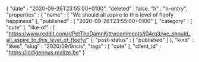 {
  "date" : "2020-09-26T23:55:00+0100",
  "deleted" : false,
  "h" : "h-entry",
  "properties" : {
    "name" : [ "We should all aspire to this level of floofy happiness" ],
    "published" : [ "2020-09-26T23:55:00+0100" ],
    "category" : [ "cute" ],
    "like-of" : [ "https://www.reddit.com/r/PetTheDamnKitty/comments/j04rq3/we_should_all_aspire_to_this_level_of_floofy/" ],
    "post-status" : [ "published" ]
  },
  "kind" : "likes",
  "slug" : "2020/09/9ncis",
  "tags" : [ "cute" ],
  "client_id" : "https://indigenous.realize.be"
}
